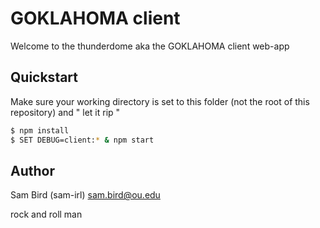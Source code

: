 # GOKLAHOMA client

Welcome to the thunderdome aka the GOKLAHOMA client web-app

## Quickstart

Make sure your working directory is set to this folder (not the root of this repository) and " let it rip "

```bash
$ npm install
$ SET DEBUG=client:* & npm start
```

## Author

Sam Bird (sam-irl) <sam.bird@ou.edu>

rock and roll man
